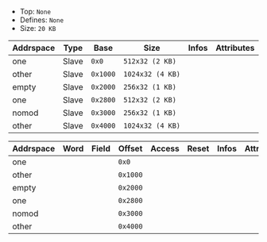 * Top:     `None`
* Defines: `None`
* Size:    `20 KB`

| Addrspace | Type  | Base     | Size             | Infos | Attributes |
| --------- | ----- | -------- | ---------------- | ----- | ---------- |
| one       | Slave | `0x0`    | `512x32 (2 KB)`  |       |            |
| other     | Slave | `0x1000` | `1024x32 (4 KB)` |       |            |
| empty     | Slave | `0x2000` | `256x32 (1 KB)`  |       |            |
| one       | Slave | `0x2800` | `512x32 (2 KB)`  |       |            |
| nomod     | Slave | `0x3000` | `256x32 (1 KB)`  |       |            |
| other     | Slave | `0x4000` | `1024x32 (4 KB)` |       |            |


| Addrspace | Word | Field | Offset   | Access | Reset | Infos | Attributes |
| --------- | ---- | ----- | -------- | ------ | ----- | ----- | ---------- |
| one       |      |       | `0x0`    |        |       |       |            |
| other     |      |       | `0x1000` |        |       |       |            |
| empty     |      |       | `0x2000` |        |       |       |            |
| one       |      |       | `0x2800` |        |       |       |            |
| nomod     |      |       | `0x3000` |        |       |       |            |
| other     |      |       | `0x4000` |        |       |       |            |
